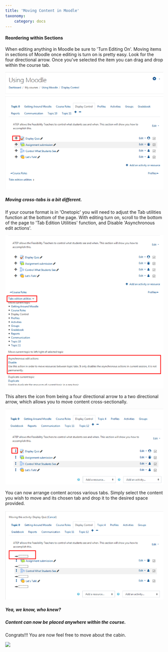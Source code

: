 ```yaml
---
title: 'Moving Content in Moodle'
taxonomy:
    category: docs
---
```


#### Reordering within Sections

When editing anything in Moodle be sure to 'Turn Editing On'. Moving items in sections of Moodle once editing is turn on is pretty easy. Look for the four directional arrow. Once you've selected the item you can drag and drop within the course tab.

![](reordering-content-1.png)

##### Moving cross-tabs is a bit different.

If your course format is in 'Onetopic' you will need to adjust the Tab utilities function at the bottom of the page. With editing turn on, scroll to the bottom of the page to 'Tab Edition Utilities' function, and Disable 'Asynchronous edit actions'.

![](reordering-content-3.png)

This alters the icon from being a four directional arrow to a two directional arrow, which allows you to move content cross-sectionally.

![](reordering-content-4.png)

You can now arrange content across various tabs. Simply select the content you wish to move and its chosen tab and drop it to the desired space provided.

![](reordering-content-5.png)

##### Yea, we know, who knew?

##### Content can now be placed anywhere within the course.

Congrats!!! You are now feel free to move about the cabin.

![](freedom.jpg)
